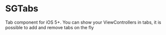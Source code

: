 SGTabs
======

Tab component for iOS 5+. You can show your ViewControllers in tabs, it is possible to add and remove tabs on the fly